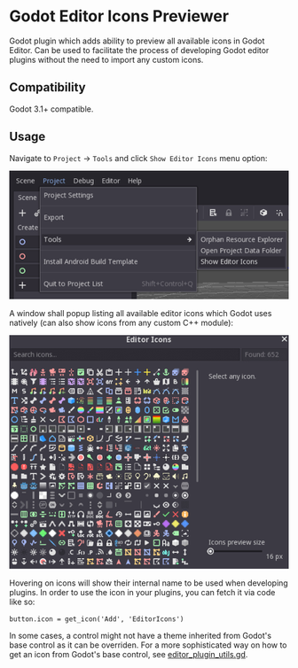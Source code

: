 # Godot Editor Icons Previewer

Godot plugin which adds ability to preview all available icons in Godot Editor.
Can be used to facilitate the process of developing Godot editor plugins without 
the need to import any custom icons.

## Compatibility

Godot 3.1+ compatible.

## Usage

Navigate to `Project` → `Tools` and click `Show Editor Icons` menu option:

![Show Editor Icons](images/show_editor_icons.png)

A window shall popup listing all available editor icons which Godot uses natively
(can also show icons from any custom C++ module):

![Editor Icons](images/editor_icons.gif)

Hovering on icons will show their internal name to be used when developing plugins.
In order to use the icon in your plugins, you can fetch it via code like so:

```gdscript
button.icon = get_icon('Add', 'EditorIcons')
```

In some cases, a control might not have a theme inherited from Godot's base 
control as it can be overriden. For a more sophisticated way on how to get an icon
from Godot's base control, see 
[editor_plugin_utils.gd](addons/editor_icon_previewer/editor_plugin_utils.gd).
